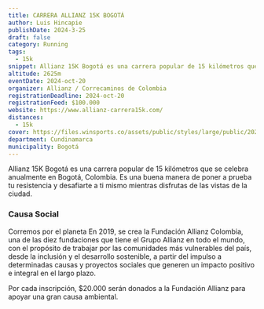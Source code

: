 ```yaml
---
title: CARRERA ALLIANZ 15K BOGOTÁ
author: Luis Hincapie
publishDate: 2024-3-25
draft: false
category: Running
tags:
  - 15k
snippet: Allianz 15K Bogotá es una carrera popular de 15 kilómetros que se celebra anualmente en Bogotá, Colombia. Es una buena manera de poner a prueba tu resistencia y desafiarte a ti mismo mientras disfrutas de las vistas de la ciudad.
altitude: 2625m
eventDate: 2024-oct-20
organizer: Allianz / Correcaminos de Colombia
registrationDeadline: 2024-oct-20
registrationFeed: $100.000
website: https://www.allianz-carrera15k.com/
distances:
  - 15k
cover: https://files.winsports.co/assets/public/styles/large/public/2023-07/allianz%20h.jpg.webp?itok=EZ37cwIu
department: Cundinamarca
municipality: Bogotá
---
```


Allianz 15K Bogotá es una carrera popular de 15 kilómetros que se celebra anualmente en Bogotá, Colombia. Es una buena
manera de poner a prueba tu resistencia y desafiarte a ti mismo mientras disfrutas de las vistas de la ciudad.

### Causa Social

Corremos por el planeta
En 2019, se crea la Fundación Allianz Colombia, una de las diez fundaciones que tiene el Grupo Allianz en todo el mundo,
con el propósito de trabajar por las comunidades más vulnerables del país, desde la inclusión y el desarrollo
sostenible, a partir del impulso a determinadas causas y proyectos sociales que generen un impacto positivo e integral
en el largo plazo.

Por cada inscripción, $20.000 serán donados a la Fundación Allianz para apoyar una gran causa ambiental.